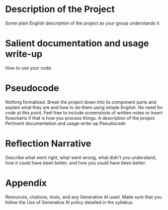 # Description of the Project
Some plain English description of the project as your group understands it

# Salient documentation and usage write-up
How to use your code.

# Pseudocode
Nothing formalized. Break the project down into its component parts and explain what they are and how to do them using simple English. No need for code at this point. Feel free to include screenshots of written notes or insert flowcharts if that is how you process things.
    A description of the project
    Pertinent documentation and usage write-up
    Pseudocode

# Reflection Narrative
Describe what went right, what went wrong, what didn't you understand, how it could have been better, and how you could have been better.

# Appendix
Resources, citations, tools, and any Generative AI used. Make sure that you follow the Use of Generative AI policy detailed in the syllabus.

